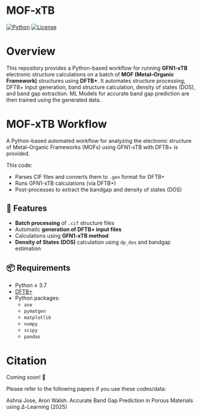 # MOF-xTB
[![Python](https://img.shields.io/badge/python-3.7%2B-blue.svg)](https://www.python.org/)
[![License](https://img.shields.io/github/license/AshnaJose/MOF-xTB)](https://github.com/AshnaJose/MOF-xTB/blob/main/LICENSE)

# Overview

This repository provides a Python-based workflow for running **GFN1-xTB** electronic structure calculations on a batch of **MOF (Metal–Organic Framework)** structures using **DFTB+**. It automates structure processing, DFTB+ input generation, band structure calculation, density of states (DOS), and band gap extraction. ML Models for accurate band gap prediction are then trained using the generated data.

 # MOF-xTB Workflow

A Python-based automated workflow for analyzing the electronic structure of Metal–Organic Frameworks (MOFs) using GFN1-xTB with DFTB+ is provided.

This code:
- Parses CIF files and converts them to `.gen` format for DFTB+
- Runs GFN1-xTB calculations (via DFTB+)
- Post-processes to extract the bandgap and density of states (DOS)

## 🚀 Features

- **Batch processing** of `.cif` structure files
- Automatic **generation of DFTB+ input files**
- Calculations using **GFN1-xTB method**
- **Density of States (DOS)** calculation using `dp_dos` and bandgap estimation 

## 📦 Requirements

- Python ≥ 3.7
- [DFTB+](https://www.dftbplus.org/)
- Python packages:
  - `ase`
  - `pymatgen`
  - `matplotlib`
  - `numpy`
  - `scipy`
  - `pandas`

 # Citation
 
Coming soon! :rocket:

Please refer to the following papers if you use these codes/data:

Ashna Jose, Aron Walsh. Accurate Band Gap Prediction in Porous Materials using $\Delta$-Learning (2025)
